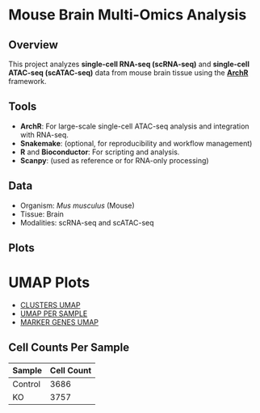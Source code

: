 # Mouse Brain Multi-Omics Analysis

## Overview

This project analyzes **single-cell RNA-seq (scRNA-seq)** and **single-cell ATAC-seq (scATAC-seq)** data from mouse brain tissue using the **[ArchR](https://www.archrproject.com/)** framework.

## Tools

- **ArchR**: For large-scale single-cell ATAC-seq analysis and integration with RNA-seq.
- **Snakemake**: (optional, for reproducibility and workflow management)
- **R** and **Bioconductor**: For scripting and analysis.
- **Scanpy**: (used as reference or for RNA-only processing)

## Data

- Organism: *Mus musculus* (Mouse)
- Tissue: Brain
- Modalities: scRNA-seq and scATAC-seq



## Plots 


# UMAP Plots

- [CLUSTERS UMAP](mouseBrain_clustersUMAP.pdf)
- [UMAP PER SAMPLE](mouseBrain_SamplesUMAP.pdf)
- [MARKER GENES UMAP](Rplots.pdf)



## Cell Counts Per Sample

| Sample  | Cell Count |
|---------|------------|
| Control | 3686       |
| KO      | 3757       |




